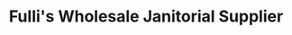 ---
title: "Fulli's Wholesale Janitorial Supplier"
url: /gateshead/fullis-wholesale-janitorial-supplier/
shop: wholesale
---